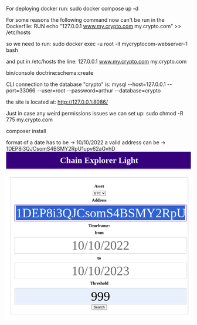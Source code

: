 For deploying docker run:
sudo docker compose up -d

For some reasons the following command now can't be run in the Dockerfile:
RUN echo "127.0.0.1 www.my.crypto.com my.crypto.com" >> /etc/hosts

so we need to run:
sudo docker exec -u root -it mycryptocom-webserver-1 bash

and put in /etc/hosts the line:
127.0.0.1 www.my.crypto.com my.crypto.com

bin/console doctrine:schema:create

CLI connection to the database "crypto" is:
mysql --host=127.0.0.1 --port=33066 --user=root --password=arthur --database=crypto

the site is located at:
http://127.0.0.1:8086/

Just in case any weird permissions issues we can set up:
sudo chmod -R 775 my.crypto.com

composer install

format of a date has to be    ->  10/10/2022
a valid address can be -> 1DEP8i3QJCsomS4BSMY2RpU1upv62aGvhD
![img_1.png](img_1.png)
